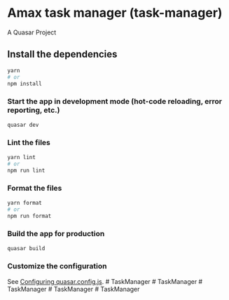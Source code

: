 # Amax task manager (task-manager)

A Quasar Project

## Install the dependencies
```bash
yarn
# or
npm install
```

### Start the app in development mode (hot-code reloading, error reporting, etc.)
```bash
quasar dev
```


### Lint the files
```bash
yarn lint
# or
npm run lint
```


### Format the files
```bash
yarn format
# or
npm run format
```



### Build the app for production
```bash
quasar build
```

### Customize the configuration
See [Configuring quasar.config.js](https://v2.quasar.dev/quasar-cli-vite/quasar-config-js).
#   T a s k M a n a g e r  
 #   T a s k M a n a g e r  
 #   T a s k M a n a g e r  
 #   T a s k M a n a g e r  
 #   T a s k M a n a g e r  
 